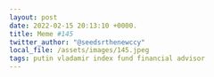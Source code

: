 ```yaml
---
layout: post
date: 2022-02-15 20:13:10 +0000.
title: Meme #145
twitter_author: "@seedsrthenewccy"
local_file: /assets/images/145.jpeg
tags: putin vladamir index fund financial advisor
---
```

